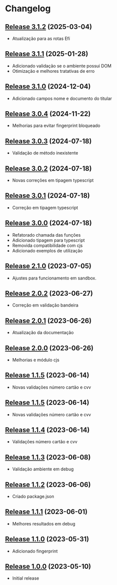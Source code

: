 Changelog
=========

[Release 3.1.2](https://github.com/efipay/js-payment-token-efi/releases/tag/3.1.2) (2025-03-04)
----------------------------------------------------------------------------------------------
* Atualização para as rotas Efí

[Release 3.1.1](https://github.com/efipay/js-payment-token-efi/releases/tag/3.1.1) (2025-01-28)
----------------------------------------------------------------------------------------------
* Adicionado validação se o ambiente possui DOM
* Otimização e melhores tratativas de erro

[Release 3.1.0](https://github.com/efipay/js-payment-token-efi/releases/tag/3.1.0) (2024-12-04)
----------------------------------------------------------------------------------------------
* Adicionado campos nome e documento do titular

[Release 3.0.4](https://github.com/efipay/js-payment-token-efi/releases/tag/3.0.4) (2024-11-22)
----------------------------------------------------------------------------------------------
* Melhorias para evitar fingerprint bloqueado

[Release 3.0.3](https://github.com/efipay/js-payment-token-efi/releases/tag/3.0.3) (2024-07-18)
----------------------------------------------------------------------------------------------
* Validação de método inexistente

[Release 3.0.2](https://github.com/efipay/js-payment-token-efi/releases/tag/3.0.2) (2024-07-18)
----------------------------------------------------------------------------------------------
* Novas correções em tipagem typescript

[Release 3.0.1](https://github.com/efipay/js-payment-token-efi/releases/tag/3.0.1) (2024-07-18)
----------------------------------------------------------------------------------------------
* Correção em tipagem typescript

[Release 3.0.0](https://github.com/efipay/js-payment-token-efi/releases/tag/3.0.0) (2024-07-18)
----------------------------------------------------------------------------------------------
* Refatorado chamada das funções
* Adicionado tipagem para typescript
* Removida compatibilidade com cjs
* Adicionado exemplos de utilização

[Release 2.1.0](https://github.com/efipay/js-payment-token-efi/releases/tag/2.1.0) (2023-07-05)
----------------------------------------------------------------------------------------------
* Ajustes para funcionamento em sandbox.

[Release 2.0.2](https://github.com/efipay/js-payment-token-efi/releases/tag/2.0.2) (2023-06-27)
----------------------------------------------------------------------------------------------
* Correção em validação bandeira

[Release 2.0.1](https://github.com/efipay/js-payment-token-efi/releases/tag/2.0.1) (2023-06-26)
----------------------------------------------------------------------------------------------
* Atualização da documentação

[Release 2.0.0](https://github.com/efipay/js-payment-token-efi/releases/tag/2.0.0) (2023-06-26)
----------------------------------------------------------------------------------------------
* Melhorias e módulo cjs

[Release 1.1.5](https://github.com/efipay/js-payment-token-efi/releases/tag/1.1.5) (2023-06-14)
----------------------------------------------------------------------------------------------
* Novas validações número cartão e cvv

[Release 1.1.5](https://github.com/efipay/js-payment-token-efi/releases/tag/1.1.5) (2023-06-14)
----------------------------------------------------------------------------------------------
* Novas validações número cartão e cvv

[Release 1.1.4](https://github.com/efipay/js-payment-token-efi/releases/tag/1.1.4) (2023-06-14)
----------------------------------------------------------------------------------------------
* Validações número cartão e cvv

[Release 1.1.3](https://github.com/efipay/js-payment-token-efi/releases/tag/1.1.3) (2023-06-08)
----------------------------------------------------------------------------------------------
* Validação ambiente em debug

[Release 1.1.2](https://github.com/efipay/js-payment-token-efi/releases/tag/1.1.2) (2023-06-06)
----------------------------------------------------------------------------------------------
* Criado package.json

[Release 1.1.1](https://github.com/efipay/js-payment-token-efi/releases/tag/1.1.1) (2023-06-01)
----------------------------------------------------------------------------------------------
* Melhores resultados em debug

[Release 1.1.0](https://github.com/efipay/js-payment-token-efi/releases/tag/1.1.0) (2023-05-31)
----------------------------------------------------------------------------------------------
* Adicionado fingerprint

[Release 1.0.0](https://github.com/efipay/js-payment-token-efi/releases/tag/1.0.0) (2023-05-10)
----------------------------------------------------------------------------------------------
* Initial release